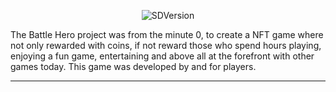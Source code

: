 <p align="center">
 <img src="https://gblobscdn.gitbook.com/assets%2F-Mh4TPo3HsBma6e1dTXg%2F-MibLdmf2ntz2qK1I7T7%2F-MibNOF1OMfuYcU892D7%2FGameWallpaper%20(1).jpeg?alt=media&token=9651c27a-89d8-446d-bf72-6adc48075221" alt="SDVersion"/>
</p>
The Battle Hero project was from the minute 0, to create a NFT game where not only rewarded with coins, if not reward those who spend hours playing, enjoying a fun game, entertaining and above all at the forefront with other games today. This game was developed by and for players.   

----

